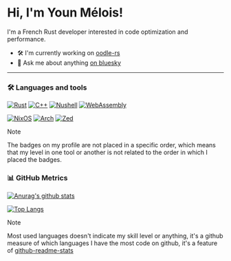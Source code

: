 # Hi, I'm Youn Mélois!

I'm a French Rust developer interested in code optimization and performance.

- 🛠️ I'm currently working on [oodle-rs](https://github.com/sehnryr/oodle-rs)
- 💬 Ask me about anything [on bluesky](https://bsky.app/profile/melois.dev)

---

### 🛠 Languages and tools

[![Rust](https://img.shields.io/badge/rust-000000.svg?style=for-the-badge&logo=rust&logoColor=white)](https://www.rust-lang.org/)
[![C++](https://img.shields.io/badge/c++-00599C.svg?style=for-the-badge&logo=c%2B%2B&logoColor=white)](https://isocpp.org/)
[![Nushell](https://img.shields.io/badge/nushell-000000.svg?style=for-the-badge&logo=nushell&logoColor=23bd47)](https://www.nushell.sh/)
[![WebAssembly](https://img.shields.io/badge/WebAssembly-654FF0?style=for-the-badge&logo=webassembly&logoColor=FFFFFF)](https://webassembly.org/)

[![NixOS](https://img.shields.io/badge/NIXOS-5277C3.svg?style=for-the-badge&logo=NixOS&logoColor=white)](https://nixos.org/)
[![Arch](https://img.shields.io/badge/Arch%20Linux-1793D1?logo=arch-linux&logoColor=fff&style=for-the-badge)](https://archlinux.org/)
[![Zed](https://img.shields.io/badge/zed-191919.svg?style=for-the-badge&logo=zedindustries&logoColor=white)](https://zed.dev/)

> [!NOTE]
> The badges on my profile are not placed in a specific order, which means that my level in one tool or another is not related to the order in which I placed the badges.

### 📊 GitHub Metrics

[![Anurag's github stats](https://github-readme-stats.vercel.app/api?username=sehnryr&include_all_commits=true&count_private=true&show_icons=true&bg_color=1f883d&title_color=fff&text_color=fff&icon_color=fff&border_color=1f232826&border_radius=6)](https://github.com/anuraghazra/github-readme-stats)

[![Top Langs](https://github-readme-stats.vercel.app/api/top-langs/?username=sehnryr&count_private=true&layout=compact&bg_color=1f883d&title_color=fff&text_color=fff&border_color=1f232826&border_radius=6&hide=php,dart,java)](https://github.com/anuraghazra/github-readme-stats)

> [!NOTE]
> Most used languages doesn't indicate my skill level or anything, it's a github measure of which languages I have the most code on github, it's a feature of [github-readme-stats](https://github.com/anuraghazra/github-readme-stats)
